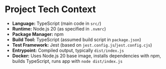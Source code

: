 # Project Tech Context

- **Language:** TypeScript (main code in `src/`)
- **Runtime:** Node.js 20 (as specified in `.nvmrc`)
- **Package Manager:** npm
- **Build Tool:** TypeScript (assumed build script in `package.json`)
- **Test Framework:** Jest (based on `jest.config.js`/`jest.config.cjs`)
- **Entrypoint:** Compiled output, typically `dist/index.js`
- **Docker:** Uses Node.js 20 base image, installs dependencies with npm, builds TypeScript, runs app with `node dist/index.js`
